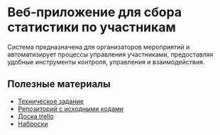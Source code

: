 # Веб-приложение для сбора статистики по участникам
Система предназначена для организаторов мероприятий и автоматизирует процессы управления участниками, предоставляя удобные инструменты контроля, управления и взаимодействия.

## Полезные материалы
- [ Техническое задание ](https://docs.google.com/document/d/1Jm-5KqTL3zy2MnlNOASsoAZSkzYhGe9QnTDPapcxgW8/edit#)
- [ Репозиторий с исходными кодами](https://github.com/wohuavt/event-stats)
- [ Доска trello ](https://trello.com/c/0tnOXcZ7/15-%D1%81%D0%BE%D0%B7%D0%B4%D0%B0%D1%82%D1%8C-readmemd-%D0%BA%D1%83%D0%B4%D0%B0-%D0%BF%D0%BE%D0%BC%D0%B5%D1%81%D1%82%D0%B8%D1%82%D1%8C-%D1%81%D1%81%D1%8B%D0%BB%D0%BA%D0%B8)
- [ Наброски ](https://docs.google.com/document/d/1_PtzNOEeNXOa0522gBm49XupgRXpm3Mgsg3Do2cs1A4/edit)

